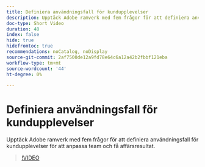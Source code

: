 ```yaml
---
title: Definiera användningsfall för kundupplevelser
description: Upptäck Adobe ramverk med fem frågor för att definiera användningsfall för kundupplevelser för att anpassa team och få affärsresultat.
doc-type: Short Video
duration: 48
index: false
hide: true
hidefromtoc: true
recommendations: noCatalog, noDisplay
source-git-commit: 2af7500de12a9fd78e64c6a12a42b2fbbf121eba
workflow-type: tm+mt
source-wordcount: '44'
ht-degree: 0%

---
```



# Definiera användningsfall för kundupplevelser

Upptäck Adobe ramverk med fem frågor för att definiera användningsfall för kundupplevelser för att anpassa team och få affärsresultat.

<!-- 85_S651_3442537_47_defining-customer-experience-use-cases -->
>[!VIDEO](https://video.tv.adobe.com/v/3458292/?learn=on&enablevpops=true)
